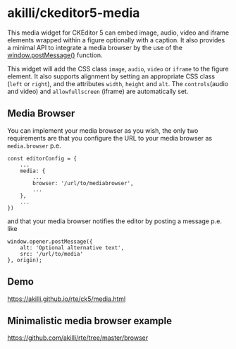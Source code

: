 # akilli/ckeditor5-media

This media widget for CKEditor 5 can embed image, audio, video and iframe elements wrapped within a figure optionally with a caption. It also provides a minimal API to integrate a media browser by the use of the [window.postMessage()](https://developer.mozilla.org/en-US/docs/Web/API/Window/postMessage) function.

This widget will add the CSS class `image`, `audio`, `video` or `iframe` to the figure element. It also supports alignment by setting an appropriate CSS class (`left` or `right`), and the attributes `width`, `height` and `alt`. The `controls`(audio and video) and `allowfullscreen` (iframe) are automatically set.

## Media Browser

You can implement your media browser as you wish, the only two requirements are that you configure the URL to your media browser as `media.browser` p.e.

    const editorConfig = {
        ...
        media: {
            ...
            browser: '/url/to/mediabrowser',
            ...
        },
        ...
    })

and that your media browser notifies the editor by posting a message p.e. like

    window.opener.postMessage({
        alt: 'Optional alternative text',
        src: '/url/to/media'
    }, origin);

## Demo

https://akilli.github.io/rte/ck5/media.html

## Minimalistic media browser example

https://github.com/akilli/rte/tree/master/browser 
